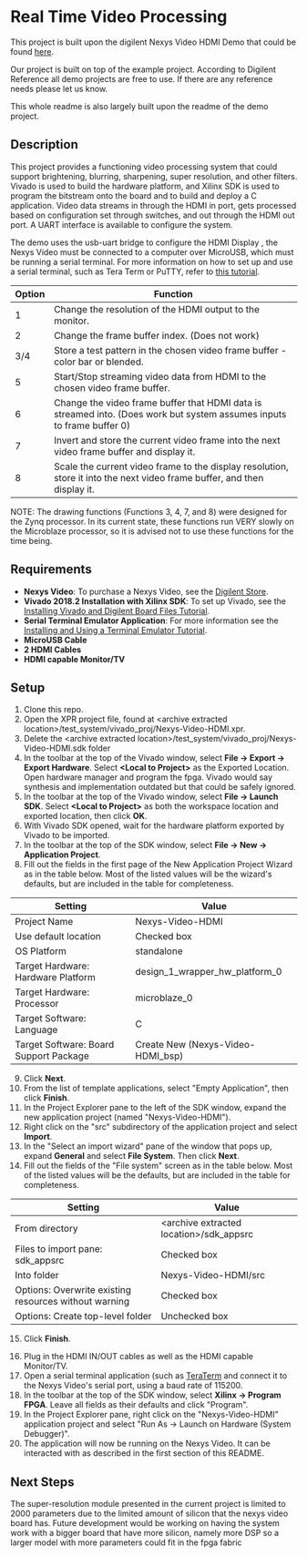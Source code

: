 Real Time Video Processing
====================
This project is built upon the digilent Nexys Video HDMI Demo that could be found [here](https://digilent.com/reference/learn/programmable-logic/tutorials/nexys-video-hdmi-demo/start).

Our project is built on top of the example project. According to Digilent Reference all demo projects are free to use. If there are any reference needs please let us know.

This whole readme is also largely built upon the readme of the demo project.

Description
-----------

This project provides a functioning video processing system that could support brightening, blurring, sharpening, super resolution, and other filters. Vivado is used to build the hardware platform, and Xilinx SDK is used to program the bitstream onto the board and to build and deploy a C application. Video data streams in through the HDMI in port, gets processed based on configuration set through switches, and out through the HDMI out port. A UART interface is available to configure the system.

The demo uses the usb-uart bridge to configure the HDMI Display , the Nexys Video must be connected to a computer over MicroUSB, which must be running a serial terminal. For more information on how to set up and use a serial terminal, such as Tera Term or PuTTY, refer to [this tutorial](https://reference.digilentinc.com/learn/programmable-logic/tutorials/tera-term).

| Option    | Function                                                                                                                 |
| --------- | ------------------------------------------------------------------------------------------------------------------------ |
| 1         | Change the resolution of the HDMI output to the monitor.                                                                 |
| 2         | Change the frame buffer index. (Does not work)                                                                                          |
| 3/4       | Store a test pattern in the chosen video frame buffer - color bar or blended.                                            |
| 5         | Start/Stop streaming video data from HDMI to the chosen video frame buffer.                                              |
| 6         | Change the video frame buffer that HDMI data is streamed into. (Does work but system assumes inputs to frame buffer 0)                                                          |
| 7         | Invert and store the current video frame into the next video frame buffer and display it.                                |
| 8         | Scale the current video frame to the display resolution, store it into the next video frame buffer, and then display it. |

NOTE: The drawing functions (Functions 3, 4, 7, and 8) were designed for the Zynq processor. In its current state, these functions run VERY slowly on the Microblaze processor, so it is advised not to use these functions for the time being.



Requirements
------------
* **Nexys Video**: To purchase a Nexys Video, see the [Digilent Store](https://store.digilentinc.com/nexys-video-artix-7-fpga-trainer-board-for-multimedia-applications/).
* **Vivado 2018.2 Installation with Xilinx SDK**: To set up Vivado, see the [Installing Vivado and Digilent Board Files Tutorial](https://reference.digilentinc.com/vivado/installing-vivado/start).
* **Serial Terminal Emulator Application**: For more information see the [Installing and Using a Terminal Emulator Tutorial](https://reference.digilentinc.com/learn/programmable-logic/tutorials/tera-term).
* **MicroUSB Cable**
* **2 HDMI Cables**
* **HDMI capable Monitor/TV**

Setup
----------

1. Clone this repo.
2. Open the XPR project file, found at \<archive extracted location\>/test_system/vivado_proj/Nexys-Video-HDMI.xpr.
3. Delete the \<archive extracted location\>/test_system/vivado_proj/Nexys-Video-HDMI.sdk folder
4. In the toolbar at the top of the Vivado window, select **File -> Export -> Export Hardware**. Select **\<Local to Project\>** as the Exported Location. Open hardware manager and program the fpga. Vivado would say synthesis and implementation outdated but that could be safely ignored.
5. In the toolbar at the top of the Vivado window, select **File -> Launch SDK**. Select **\<Local to Project\>** as both the workspace location and exported location, then click **OK**.
6. With Vivado SDK opened, wait for the hardware platform exported by Vivado to be imported.
7. In the toolbar at the top of the SDK window, select **File -> New -> Application Project**.
8. Fill out the fields in the first page of the New Application Project Wizard as in the table below. Most of the listed values will be the wizard's defaults, but are included in the table for completeness.

| Setting                                 | Value                            |
| --------------------------------------- | -------------------------------- |
| Project Name                            | Nexys-Video-HDMI                 |
| Use default location                    | Checked box                      |
| OS Platform                             | standalone                       |
| Target Hardware: Hardware Platform      | design_1_wrapper_hw_platform_0   |
| Target Hardware: Processor              | microblaze_0                     |
| Target Software: Language               | C                                |
| Target Software: Board Support Package  | Create New (Nexys-Video-HDMI_bsp)|

9. Click **Next**.
10. From the list of template applications, select "Empty Application", then click **Finish**.
11. In the Project Explorer pane to the left of the SDK window, expand the new application project (named "Nexys-Video-HDMI").
12. Right click on the "src" subdirectory of the application project and select **Import**.
13. In the "Select an import wizard" pane of the window that pops up, expand **General** and select **File System**. Then click **Next**.
14. Fill out the fields of the "File system" screen as in the table below. Most of the listed values will be the defaults, but are included in the table for completeness.

| Setting                                                | Value                                      |
| -                                                      | -                                          |
| From directory                                         | \<archive extracted location\>/sdk_appsrc  |
| Files to import pane: sdk_appsrc                       | Checked box                                |
| Into folder                                            | Nexys-Video-HDMI/src                       |
| Options: Overwrite existing resources without warning  | Checked box                                |
| Options: Create top-level folder                       | Unchecked box                              |

15. Click **Finish**.

<Note for maintainers: This project does not require any additional configuration of application or bsp projects. Projects that require any of this configuration should have the steps required to do so described here.>

16. Plug in the HDMI IN/OUT cables as well as the HDMI capable Monitor/TV.
17. Open a serial terminal application (such as [TeraTerm](https://ttssh2.osdn.jp/index.html.en) and connect it to the Nexys Video's serial port, using a baud rate of 115200.
18. In the toolbar at the top of the SDK window, select **Xilinx -> Program FPGA**. Leave all fields as their defaults and click "Program".
19. In the Project Explorer pane, right click on the "Nexys-Video-HDMI" application project and select "Run As -> Launch on Hardware (System Debugger)".
20. The application will now be running on the Nexys Video. It can be interacted with as described in the first section of this README.

Next Steps
----------
The super-resolution module presented in the current project is limited to 2000 parameters due to the limited amount of silicon that the nexys video board has. Future development would be working on having the system work with a bigger board that have more silicon, namely more DSP so a larger model with more parameters could fit in the fpga fabric
